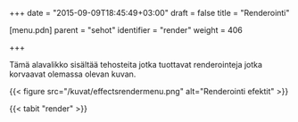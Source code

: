 +++
date = "2015-09-09T18:45:49+03:00"
draft = false
title = "Renderointi"

[menu.pdn]
    parent = "sehot"
    identifier = "render"
    weight = 406

+++

Tämä alavalikko sisältää tehosteita jotka tuottavat renderointeja jotka korvaavat olemassa olevan kuvan.

{{< figure src="/kuvat/effectsrendermenu.png" alt="Renderointi efektit" >}}

{{< tabit "render" >}}
